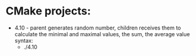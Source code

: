 # CMake projects:

- 4.10 - parent generates random number, children receives them to calculate the minimal and maximal values, the sum, the average value syntax:
  - ./4.10
